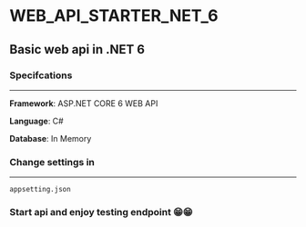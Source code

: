 ﻿# WEB_API_STARTER_NET_6
## Basic web api in .NET 6

### Specifcations
---

**Framework**: ASP.NET CORE 6 WEB API

**Language**: C#

**Database**: In Memory

### Change settings in 
---

```
appsetting.json
```

### Start api and enjoy testing endpoint 😁😁